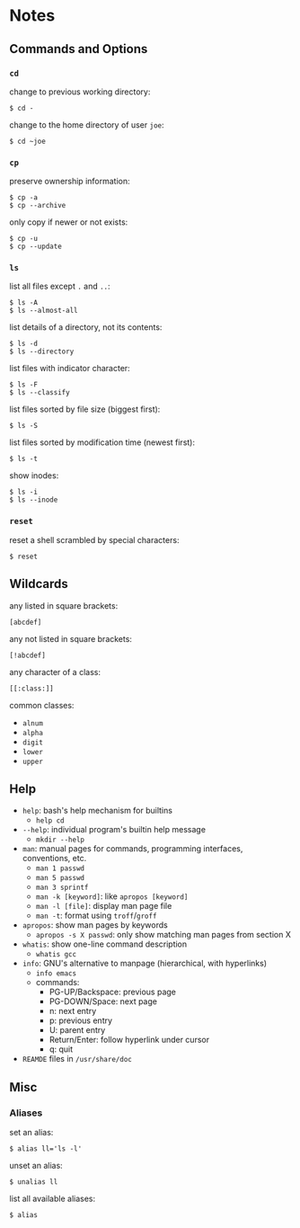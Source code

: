 # Notes

## Commands and Options

### `cd`

change to previous working directory:

    $ cd -

change to the home directory of user `joe`:

    $ cd ~joe

### `cp`

preserve ownership information:

    $ cp -a
    $ cp --archive

only copy if newer or not exists:

    $ cp -u
    $ cp --update

### `ls`

list all files except `.` and `..`:

    $ ls -A
    $ ls --almost-all

list details of a directory, not its contents:

    $ ls -d
    $ ls --directory

list files with indicator character:

    $ ls -F
    $ ls --classify

list files sorted by file size (biggest first):

    $ ls -S

list files sorted by modification time (newest first):

    $ ls -t

show inodes:

    $ ls -i
    $ ls --inode

### `reset`

reset a shell scrambled by special characters:

    $ reset

## Wildcards

any listed in square brackets:

    [abcdef]

any not listed in square brackets:

    [!abcdef]

any character of a class:

    [[:class:]]

common classes:

- `alnum`
- `alpha`
- `digit`
- `lower`
- `upper`

## Help

- `help`: bash's help mechanism for builtins
    - `help cd`
- `--help`: individual program's builtin help message
    - `mkdir --help`
- `man`: manual pages for commands, programming interfaces, conventions, etc.
    - `man 1 passwd`
    - `man 5 passwd`
    - `man 3 sprintf`
    - `man -k [keyword]`: like `apropos [keyword]`
    - `man -l [file]`: display man page file
    - `man -t`: format using `troff`/`groff`
- `apropos`: show man pages by keywords
    - `apropos -s X passwd`: only show matching man pages from section X
- `whatis`: show one-line command description
    - `whatis gcc`
- `info`: GNU's alternative to manpage (hierarchical, with hyperlinks)
    - `info emacs`
    - commands:
        - PG-UP/Backspace: previous page
        - PG-DOWN/Space: next page
        - n: next entry
        - p: previous entry
        - U: parent entry
        - Return/Enter: follow hyperlink under cursor
        - q: quit
- `REAMDE` files in `/usr/share/doc`

## Misc

### Aliases

set an alias:

    $ alias ll='ls -l'

unset an alias:

    $ unalias ll

list all available aliases:

    $ alias
